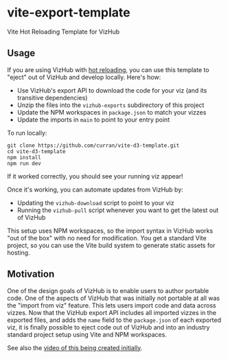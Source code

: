# vite-export-template

Vite Hot Reloading Template for VizHub

## Usage

If you are using VizHub with [hot reloading](https://vizhub.com/forum/t/hot-reloading-and-interactive-widgets/968), you can use this template to "eject" out of VizHub and develop locally. Here's how:

 * Use VizHub's export API to download the code for your viz (and its transitive dependencies)
 * Unzip the files into the `vizhub-exports` subdirectory of this project
 * Update the NPM workspaces in `package.json` to match your vizzes
 * Update the imports in `main` to point to your entry point

To run locally:

```
git clone https://github.com/curran/vite-d3-template.git
cd vite-d3-template
npm install
npm run dev
```

If it worked correctly, you should see your running viz appear! 

Once it's working, you can automate updates from VizHub by:

 * Updating the `vizhub-download` script to point to your viz
 * Running the `vizhub-pull` script whenever you want to get the latest out of VizHub

This setup uses NPM workspaces, so the import syntax in VizHub works "out of the box" with no need for modification. You get a standard Vite project, so you can use the Vite build system to generate static assets for hosting.

## Motivation

One of the design goals of VizHub is to enable users to author portable code. One of the aspects of VizHub that was initially not portable at all was the "import from viz" feature. This lets users import code and data across vizzes. Now that the VizHub export API includes all imported vizzes in the exported files, and adds the `name` field to the `package.json` of each exported viz, it is finally possible to eject code out of VizHub and into an industry standard project setup using Vite and NPM workspaces.

See also the [video of this being created initially](https://www.youtube.com/watch?v=jqOQy4BEnqU).
